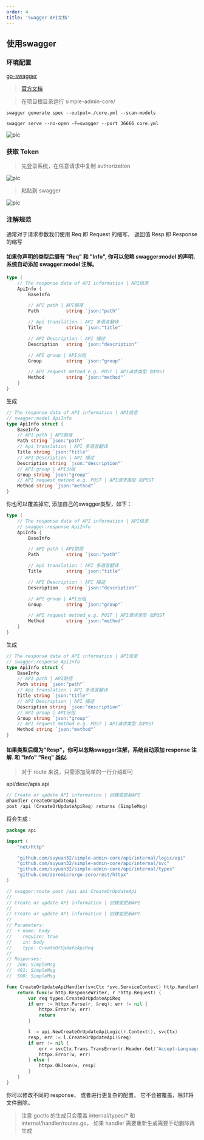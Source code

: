 ```yaml
---
order: 4
title: 'Swagger API文档'
---
```


## 使用swagger

### 环境配置

[go-swagger](https://zhuanlan.zhihu.com/p/556171256?)

> [官方文档](https://goswagger.io/use/spec/meta.html)

> 在项目根目录运行 simple-admin-core/

```shell
swagger generate spec --output=./core.yml --scan-models

swagger serve --no-open -F=swagger --port 36666 core.yml
```

![pic](/assets/swagger.png)

### 获取 Token 

> 先登录系统，在任意请求中复制 authorization

![pic](/assets/get_token.png)

> 粘贴到 swagger

![pic](/assets/swagger_authority.png)


### 注解规范

通常对于请求参数我们使用 Req 即 Request 的缩写， 返回值 Resp 即 Response 的缩写


#### 如果你声明的类型后缀有 "Req" 和 "Info", 你可以忽略 swagger:model 的声明. 系统自动添加 swagger:model 注解。

```go
type (
    // The response data of API information | API信息
    ApiInfo {
        BaseInfo

        // API path | API路径
        Path          string `json:"path"`

        // Api translation | API 多语言翻译
        Title         string `json:"title"`

        // API Description | API 描述
        Description   string `json:"description"`

        // API group | API分组
        Group         string `json:"group"`

        // API request method e.g. POST | API请求类型 如POST
        Method        string `json:"method"`
    }
}
```

生成

```go
// The response data of API information | API信息
// swagger:model ApiInfo
type ApiInfo struct {
	BaseInfo
	// API path | API路径
	Path string `json:"path"`
	// Api translation | API 多语言翻译
	Title string `json:"title"`
	// API Description | API 描述
	Description string `json:"description"`
	// API group | API分组
	Group string `json:"group"`
	// API request method e.g. POST | API请求类型 如POST
	Method string `json:"method"`
}

```
你也可以覆盖掉它, 添加自己的swagger类型，如下：
```go
type (
    // The response data of API information | API信息
    // swagger:response ApiInfo
    ApiInfo {
        BaseInfo

        // API path | API路径
        Path          string `json:"path"`

        // Api translation | API 多语言翻译
        Title         string `json:"title"`

        // API Description | API 描述
        Description   string `json:"description"`

        // API group | API分组
        Group         string `json:"group"`

        // API request method e.g. POST | API请求类型 如POST
        Method        string `json:"method"`
    }
}

```
生成
```go
// The response data of API information | API信息
// swagger:response ApiInfo
type ApiInfo struct {
	BaseInfo
	// API path | API路径
	Path string `json:"path"`
	// Api translation | API 多语言翻译
	Title string `json:"title"`
	// API Description | API 描述
	Description string `json:"description"`
	// API group | API分组
	Group string `json:"group"`
	// API request method e.g. POST | API请求类型 如POST
	Method string `json:"method"`
}
```

#### 如果类型后缀为"Resp"，你可以忽略swagger注解，系统自动添加 response 注解. 和 "Info" "Req" 类似.

> 对于 route 来说，只需添加简单的一行介绍即可

api/desc/apis.api
```go
// Create or update API information | 创建或更新API
@handler createOrUpdateApi
post /api (CreateOrUpdateApiReq) returns (SimpleMsg)
```

将会生成 :

```go
package api

import (
	"net/http"

	"github.com/suyuan32/simple-admin-core/api/internal/logic/api"
	"github.com/suyuan32/simple-admin-core/api/internal/svc"
	"github.com/suyuan32/simple-admin-core/api/internal/types"
	"github.com/zeromicro/go-zero/rest/httpx"
)

// swagger:route post /api api CreateOrUpdateApi
//
// Create or update API information | 创建或更新API
//
// Create or update API information | 创建或更新API
//
// Parameters:
//  + name: body
//    require: true
//    in: body
//    type: CreateOrUpdateApiReq
//
// Responses:
//  200: SimpleMsg
//  401: SimpleMsg
//  500: SimpleMsg

func CreateOrUpdateApiHandler(svcCtx *svc.ServiceContext) http.HandlerFunc {
	return func(w http.ResponseWriter, r *http.Request) {
		var req types.CreateOrUpdateApiReq
		if err := httpx.Parse(r, &req); err != nil {
			httpx.Error(w, err)
			return
		}

		l := api.NewCreateOrUpdateApiLogic(r.Context(), svcCtx)
		resp, err := l.CreateOrUpdateApi(&req)
		if err != nil {
			err = svcCtx.Trans.TransError(r.Header.Get("Accept-Language"), err)
			httpx.Error(w, err)
		} else {
			httpx.OkJson(w, resp)
		}
	}
}

```

你可以修改不同的 response， 或者进行更复杂的配置， 它不会被覆盖，除非将文件删除。

> 注意 goctls 的生成只会覆盖 internal/types/* 和 internal/handler/routes.go， 如果 handler 需要重新生成需要手动删除再生成
